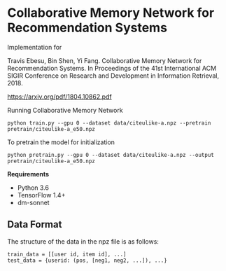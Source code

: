 # Collaborative Memory Network for Recommendation Systems
Implementation for

Travis Ebesu, Bin Shen, Yi Fang. Collaborative Memory Network for Recommendation Systems. In Proceedings of the 41st International ACM SIGIR Conference on Research and Development in Information Retrieval, 2018.

https://arxiv.org/pdf/1804.10862.pdf


Running Collaborative Memory Network
```
python train.py --gpu 0 --dataset data/citeulike-a.npz --pretrain pretrain/citeulike-a_e50.npz
```


To pretrain the model for initialization
```
python pretrain.py --gpu 0 --dataset data/citeulike-a.npz --output pretrain/citeulike-a_e50.npz
```


**Requirements**
* Python 3.6
* TensorFlow 1.4+
* dm-sonnet


## Data Format
The structure of the data in the npz file is as follows:

```
train_data = [[user id, item id], ...]
test_data = {userid: (pos, [neg1, neg2, ...]), ...}
```

